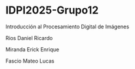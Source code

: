 ﻿# IDPI2025-Grupo12

Introducción al Procesamiento Digital de Imágenes

Rios Daniel Ricardo

Miranda Erick Enrique

Fascio Mateo Lucas


